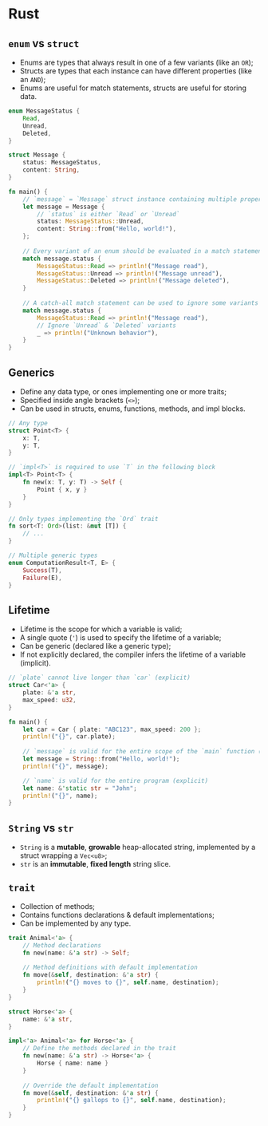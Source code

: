 # Rust

## `enum` vs `struct`

- Enums are types that always result in one of a few variants (like an `OR`);
- Structs are types that each instance can have different properties (like an
  `AND`);
- Enums are useful for match statements, structs are useful for storing data.

```rust
enum MessageStatus {
    Read,
    Unread,
    Deleted,
}

struct Message {
    status: MessageStatus,
    content: String,
}

fn main() {
    // `message` = `Message` struct instance containing multiple properties
    let message = Message {
        // `status` is either `Read` or `Unread`
        status: MessageStatus::Unread,
        content: String::from("Hello, world!"),
    };
    
    // Every variant of an enum should be evaluated in a match statement
    match message.status {
        MessageStatus::Read => println!("Message read"),
        MessageStatus::Unread => println!("Message unread"),
        MessageStatus::Deleted => println!("Message deleted"),
    }
    
    // A catch-all match statement can be used to ignore some variants
    match message.status {
        MessageStatus::Read => println!("Message read"),
        // Ignore `Unread` & `Deleted` variants
        _ => println!("Unknown behavior"),
    }
}
```

## Generics

- Define any data type, or ones implementing one or more traits;
- Specified inside angle brackets (`<>`);
- Can be used in structs, enums, functions, methods, and impl blocks.

```rust
// Any type
struct Point<T> {
    x: T,
    y: T,
}

// `impl<T>` is required to use `T` in the following block
impl<T> Point<T> {
    fn new(x: T, y: T) -> Self {
        Point { x, y }
    }
}

// Only types implementing the `Ord` trait
fn sort<T: Ord>(list: &mut [T]) {
    // ...
}

// Multiple generic types
enum ComputationResult<T, E> {
    Success(T),
    Failure(E),
}
```

## Lifetime

- Lifetime is the scope for which a variable is valid;
- A single quote (`'`) is used to specify the lifetime of a variable;
- Can be generic (declared like a generic type);
- If not explicitly declared, the compiler infers the lifetime of a variable
  (implicit).

```rust
// `plate` cannot live longer than `car` (explicit)
struct Car<'a> {
    plate: &'a str,
    max_speed: u32,
}

fn main() {
    let car = Car { plate: "ABC123", max_speed: 200 };
    println!("{}", car.plate);
    
    // `message` is valid for the entire scope of the `main` function (implicit)
    let message = String::from("Hello, world!");
    println!("{}", message);

    // `name` is valid for the entire program (explicit)
    let name: &'static str = "John";
    println!("{}", name);
}
```

## `String` vs `str`

- `String` is a **mutable**, **growable** heap-allocated string, implemented by
  a struct wrapping a `Vec<u8>`;
- `str` is an **immutable**, **fixed length** string slice.

## `trait`

- Collection of methods;
- Contains functions declarations & default implementations;
- Can be implemented by any type.

```rust
trait Animal<'a> {
    // Method declarations
    fn new(name: &'a str) -> Self;
    
    // Method definitions with default implementation
    fn move(&self, destination: &'a str) {
        println!("{} moves to {}", self.name, destination);
    }
}

struct Horse<'a> {
    name: &'a str,
}

impl<'a> Animal<'a> for Horse<'a> {
    // Define the methods declared in the trait
    fn new(name: &'a str) -> Horse<'a> {
        Horse { name: name }
    }
    
    // Override the default implementation
    fn move(&self, destination: &'a str) {
        println!("{} gallops to {}", self.name, destination);
    }
}
```
